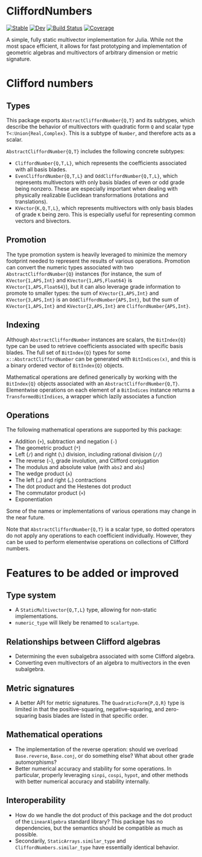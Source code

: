 # CliffordNumbers

[![Stable][docs-stable-img]][docs-stable-url]
[![Dev][docs-dev-img]][docs-dev-url]
[![Build Status][ci-status-img]][ci-status-url]
[![Coverage][codecov-img]][codecov-url]

A simple, fully static multivector implementation for Julia. While not the most space efficient, it
allows for fast prototyping and implementation of geometric algebras and multivectors of arbitrary
dimension or metric signature.

# Clifford numbers

## Types

This package exports `AbstractCliffordNumber{Q,T}` and its subtypes, which describe the behavior of
multivectors with quadratic form `Q` and scalar type `T<:Union{Real,Complex}`. This is a subtype of 
`Number`, and therefore acts as a scalar.

`AbstractCliffordNumber{Q,T}` includes the following concrete subtypes:
  * `CliffordNumber{Q,T,L}`, which represents the coefficients associated with all basis blades.
  * `EvenCliffordNumber{Q,T,L}` and `OddCliffordNumber{Q,T,L}`, which represents multivectors with
only basis blades of even or odd grade being nonzero. These are especially important when dealing
with physically realizable Euclidean transformations (rotations and translations).
  * `KVector{K,Q,T,L}`, which represents multivectors with only basis blades of grade `K` being
zero. This is especially useful for representing common vectors and bivectors.

## Promotion

The type promotion system is heavily leveraged to minimize the memory footprint needed to represent
the results of various operations. Promotion can convert the numeric types associated with two 
`AbstractCliffordNumber{Q}` instances (for instance, the sum of `KVector{1,APS,Int}` and
`KVector{1,APS,Float64}` is `KVector{1,APS,Float64}`), but it can also leverage grade information to
promote to smaller types: the sum of `KVector{1,APS,Int}` and `KVector{3,APS,Int}` is an
`OddCliffordNumber{APS,Int}`, but the sum of `KVector{1,APS,Int}` and `KVector{2,APS,Int}` are
`CliffordNumber{APS,Int}`.

## Indexing

Although `AbstractCliffordNumber` instances are scalars, the `BitIndex{Q}` type can be used to
retrieve coefficients associated with specific basis blades. The full set of `BitIndex{Q}` types for
some `x::AbstractCliffordNumber` can be generated with `BitIndices(x)`, and this is a binary ordered
vector of `BitIndex{Q}` objects.

Mathematical operations are defined generically by working with the `BitIndex{Q}` objects associated
with an `AbstractCliffordNumber{Q,T}`. Elementwise operations on each element of a `BitIndices`
instance returns a `TransformedBitIndices`, a wrapper which lazily associates a function 

## Operations

The following mathematical operations are supported by this package:
  * Addition (`+`), subtraction and negation (`-`)
  * The geometric product (`*`)
  * Left (`/`) and right (`\`) division, including rational division (`//`)
  * The reverse (`~`), grade involution, and Clifford conjugation
  * The modulus and absolute value (with `abs2` and `abs`)
  * The wedge product (`∧`)
  * The left (`⨼`) and right (`⨽`) contractions
  * The dot product and the Hestenes dot product
  * The commutator product (`×`)
  * Exponentiation

Some of the names or implementations of various operations may change in the near future.

Note that `AbstractCliffordNumber{Q,T}` is a scalar type, so dotted operators do not apply any
operations to each coefficient individually. However, they can be used to perform elementwise
operations on collections of Clifford numbers.

# Features to be added or improved

## Type system

  * A `StaticMultivector{Q,T,L}` type, allowing for non-static implementations.
  * `numeric_type` will likely be renamed to `scalartype`.

## Relationships between Clifford algebras

  * Determining the even subalgebra associated with some Clifford algebra.
  * Converting even multivectors of an algebra to multivectors in the even subalgebra.

## Metric signatures
  * A better API for metric signatures. The `QuadraticForm{P,Q,R}` type is limited in that the
positive-squaring, negative-squaring, and zero-squaring basis blades are listed in that specific
order.

## Mathematical operations

  * The implementation of the reverse operation: should we overload `Base.reverse`, `Base.conj`, 
or do something else? What about other grade automorphisms?
  * Better numerical accuracy and stability for some operations. In particular, properly leveraging
`sinpi`, `cospi`, `hypot`, and other methods with better numerical accuracy and stability 
internally.

## Interoperability

  * How do we handle the dot product of this package and the dot product of the `LinearAlgebra`
standard library? This package has no dependencies, but the semantics should be compatible as much
as possible.
  * Secondarily, `StaticArrays.similar_type` and `CliffordNumbers.similar_type` have essentially
identical behavior.

[docs-stable-img]:  https://img.shields.io/badge/docs-stable-blue.svg
[docs-stable-url]:  https://brainandforce.github.io/CliffordNumbers.jl/stable
[docs-dev-img]:     https://img.shields.io/badge/docs-dev-blue.svg
[docs-dev-url]:     https://brainandforce.github.io/CliffordNumbers.jl/dev
[ci-status-img]:    https://github.com/brainandforce/CliffordNumbers.jl/workflows/CI/badge.svg
[ci-status-url]:    https://github.com/brainandforce/CliffordNumbers.jl/actions
[aqua-img]:         https://raw.githubusercontent.com/JuliaTesting/Aqua.jl/master/badge.svg
[aqua-url]:         https://github.com/JuliaTesting/Aqua.jl
[codecov-img]:      https://codecov.io/gh/brainandforce/CliffordNumbers.jl/branch/main/graph/badge.svg
[codecov-url]:      https://codecov.io/gh/brainandforce/CliffordNumbers.jl/
